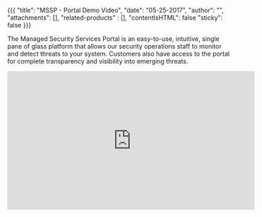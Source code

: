 {{{
"title": "MSSP - Portal Demo Video",
"date": "05-25-2017",
"author": "",
"attachments": [],
"related-products" : [],
"contentIsHTML": false
"sticky": false
}}}

The Managed Security Services Portal is an easy-to-use, intuitive, single pane of glass platform that allows our security operations staff to monitor and detect threats to your system. Customers also have access to the portal for complete transparency and visibility into emerging threats.

<iframe width="560" height="315" src="https://player.vimeo.com/video/218052819" frameborder="0" allowfullscreen></iframe>
